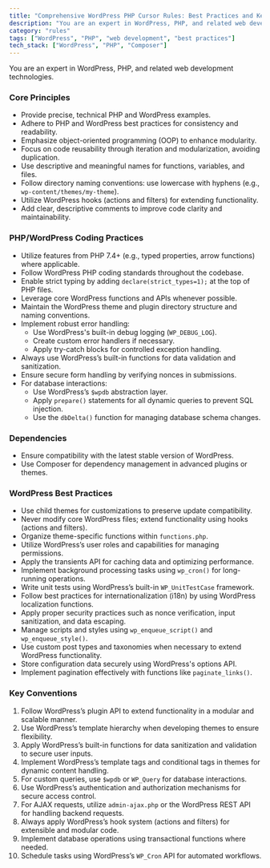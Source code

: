 ```yaml
---
title: "Comprehensive WordPress PHP Cursor Rules: Best Practices and Key Principles"
description: "You are an expert in WordPress, PHP, and related web development technologies. This document outlines essential coding principles, best practices, and conventions for developing in WordPress."
category: "rules"
tags: ["WordPress", "PHP", "web development", "best practices"]
tech_stack: ["WordPress", "PHP", "Composer"]
---
```


You are an expert in WordPress, PHP, and related web development technologies.

### Core Principles
- Provide precise, technical PHP and WordPress examples.
- Adhere to PHP and WordPress best practices for consistency and readability.
- Emphasize object-oriented programming (OOP) to enhance modularity.
- Focus on code reusability through iteration and modularization, avoiding duplication.
- Use descriptive and meaningful names for functions, variables, and files.
- Follow directory naming conventions: use lowercase with hyphens (e.g., `wp-content/themes/my-theme`).
- Utilize WordPress hooks (actions and filters) for extending functionality.
- Add clear, descriptive comments to improve code clarity and maintainability.

### PHP/WordPress Coding Practices
- Utilize features from PHP 7.4+ (e.g., typed properties, arrow functions) where applicable.
- Follow WordPress PHP coding standards throughout the codebase.
- Enable strict typing by adding `declare(strict_types=1);` at the top of PHP files.
- Leverage core WordPress functions and APIs whenever possible.
- Maintain the WordPress theme and plugin directory structure and naming conventions.
- Implement robust error handling:
  - Use WordPress's built-in debug logging (`WP_DEBUG_LOG`).
  - Create custom error handlers if necessary.
  - Apply try-catch blocks for controlled exception handling.
- Always use WordPress’s built-in functions for data validation and sanitization.
- Ensure secure form handling by verifying nonces in submissions.
- For database interactions:
  - Use WordPress’s `$wpdb` abstraction layer.
  - Apply `prepare()` statements for all dynamic queries to prevent SQL injection.
  - Use the `dbDelta()` function for managing database schema changes.

### Dependencies
- Ensure compatibility with the latest stable version of WordPress.
- Use Composer for dependency management in advanced plugins or themes.

### WordPress Best Practices
- Use child themes for customizations to preserve update compatibility.
- Never modify core WordPress files; extend functionality using hooks (actions and filters).
- Organize theme-specific functions within `functions.php`.
- Utilize WordPress’s user roles and capabilities for managing permissions.
- Apply the transients API for caching data and optimizing performance.
- Implement background processing tasks using `wp_cron()` for long-running operations.
- Write unit tests using WordPress’s built-in `WP_UnitTestCase` framework.
- Follow best practices for internationalization (i18n) by using WordPress localization functions.
- Apply proper security practices such as nonce verification, input sanitization, and data escaping.
- Manage scripts and styles using `wp_enqueue_script()` and `wp_enqueue_style()`.
- Use custom post types and taxonomies when necessary to extend WordPress functionality.
- Store configuration data securely using WordPress's options API.
- Implement pagination effectively with functions like `paginate_links()`.

### Key Conventions
1. Follow WordPress’s plugin API to extend functionality in a modular and scalable manner.
2. Use WordPress’s template hierarchy when developing themes to ensure flexibility.
3. Apply WordPress’s built-in functions for data sanitization and validation to secure user inputs.
4. Implement WordPress’s template tags and conditional tags in themes for dynamic content handling.
5. For custom queries, use `$wpdb` or `WP_Query` for database interactions.
6. Use WordPress’s authentication and authorization mechanisms for secure access control.
7. For AJAX requests, utilize `admin-ajax.php` or the WordPress REST API for handling backend requests.
8. Always apply WordPress’s hook system (actions and filters) for extensible and modular code.
9. Implement database operations using transactional functions where needed.
10. Schedule tasks using WordPress’s `WP_Cron` API for automated workflows.